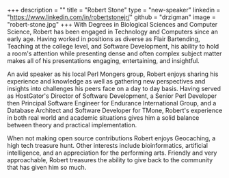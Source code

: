 +++
description = ""
title = "Robert Stone"
type = "new-speaker"
linkedin = "https://www.linkedin.com/in/robertstonejr/"
github = "drzigman"
image = "robert-stone.jpg"
+++
With Degrees in Biological Sciences and Computer Science, Robert has been engaged in Technology and Computers since an early age.   Having worked in positions as diverse as Flair Bartending, Teaching at the college level, and Software Development, his ability to hold a room's attention while presenting dense and often complex subject matter makes all of his presentations engaging, entertaining, and insightful.

An avid speaker as his local Perl Mongers group, Robert enjoys sharing his experience and knowledge as well as gathering new perspectives and insights into challenges his peers face on a day to day basis.  Having served as HostGator's Director of Software Development, a Senior Perl Developer then Principal Software Engineer for Endurance International Group, and a Database Architect and Software Developer for TMone, Robert's experience in both real world and academic situations gives him a solid balance between theory and practical implementation.

When not making open source contributions Robert enjoys Geocaching, a high tech treasure hunt.  Other interests include bioinformatics, artificial intelligence, and an appreciation for the performing arts.  Friendly and very approachable, Robert treasures the ability to give back to the community that has given him so much.